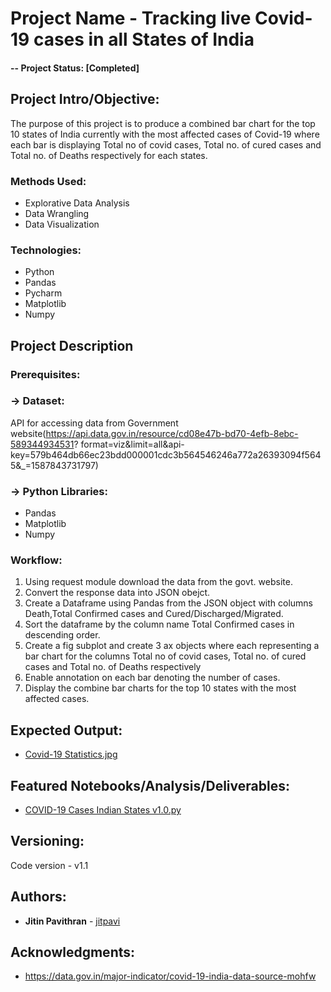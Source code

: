 # Project Name -  Tracking live Covid-19 cases in all States of India 
#### -- Project Status: [Completed]

## Project Intro/Objective:
The purpose of this project is to produce a combined bar chart for the top 10 states of India currently with the most affected cases of Covid-19 where each bar is displaying Total no of covid cases, Total no. of cured cases and Total no. of Deaths respectively for each states.

### Methods Used:
* Explorative Data Analysis
* Data Wrangling
* Data Visualization

### Technologies:
* Python
* Pandas
* Pycharm
* Matplotlib
* Numpy

## Project Description

### Prerequisites: 
  ### -> Dataset:
  API for accessing data from Government website(https://api.data.gov.in/resource/cd08e47b-bd70-4efb-8ebc-589344934531?    format=viz&limit=all&api-key=579b464db66ec23bdd000001cdc3b564546246a772a26393094f5645&_=1587843731797)
  
  ### -> Python Libraries:
  * Pandas
  * Matplotlib
  * Numpy

### Workflow:
1. Using request module download the data from the govt. website.
2. Convert the response data into JSON obejct.
3. Create a Dataframe using Pandas from the JSON object with columns Death,Total Confirmed cases and Cured/Discharged/Migrated.
4. Sort the dataframe by the column name Total Confirmed cases in descending order.
5. Create a fig subplot and create 3 ax objects where each representing a bar chart for the columns  Total no of covid cases, Total no. of cured cases and Total no. of Deaths respectively
6. Enable annotation on each bar denoting the number of cases.
7. Display the combine bar charts for the top 10 states with the most affected cases.

## Expected Output:

* [Covid-19 Statistics.jpg](https://github.com/jitpavi/Covid-19-Cases-in-States-of-India/blob/master/Covid-19%20Statistics.jpg)

## Featured Notebooks/Analysis/Deliverables:

* [COVID-19 Cases Indian States v1.0.py](https://github.com/jitpavi/Covid-19-Cases-in-States-of-India/blob/master/COVID-19%20Cases%20Indian%20States%20v1.0.py)

## Versioning:

Code version - v1.1

## Authors:

* **Jitin Pavithran** - [jitpavi](https://github.com/jitpavi)

## Acknowledgments:

* https://data.gov.in/major-indicator/covid-19-india-data-source-mohfw
